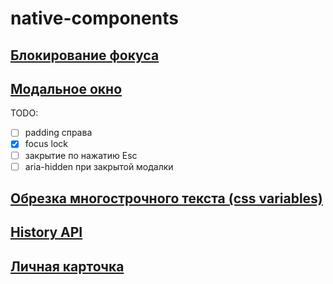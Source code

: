 # native-components
## [Блокирование фокуса](https://evstarostin.github.io/native-components/focus-lock/)  
## [Модальное окно](https://evstarostin.github.io/native-components/modal-window/)  
TODO:  
- [ ] padding справа  
- [x] focus lock  
- [ ] закрытие по нажатию Esc  
- [ ] aria-hidden при закрытой модалки  

## [Обрезка многострочного текста (css variables)](https://evstarostin.github.io/native-components/line-clamp/)  
## [History API](https://evstarostin.github.io/native-components/history-api/)  
## [Личная карточка](https://evstarostin.github.io/native-components/personal-card/)  
